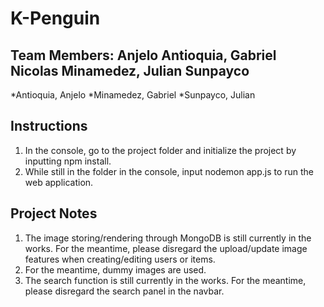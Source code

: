 # K-Penguin
## Team Members: Anjelo Antioquia, Gabriel Nicolas Minamedez, Julian Sunpayco
*Antioquia, Anjelo
*Minamedez, Gabriel
*Sunpayco, Julian

## Instructions
1. In the console, go to the project folder and initialize the project by inputting npm install.
2. While still in the folder in the console, input nodemon app.js to run the web application.

## Project Notes
1. The image storing/rendering through MongoDB is still currently in the works. For the meantime, please disregard the upload/update image features when creating/editing users or items.
2. For the meantime, dummy images are used.
3. The search function is still currently in the works. For the meantime, please disregard the search panel in the navbar.
